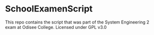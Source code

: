 # SchoolExamenScript

This repo contains the script that was part of the System Engineering 2 exam at Odisee College. 
Licensed under GPL v3.0


